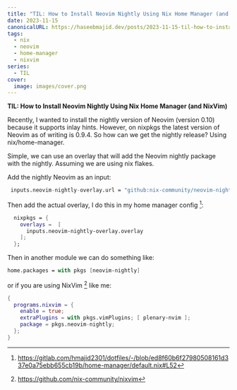 ```yaml
---
title: "TIL: How to Install Neovim Nightly Using Nix Home Manager (and NixVim)"
date: 2023-11-15
canonicalURL: https://haseebmajid.dev/posts/2023-11-15-til-how-to-install-neovim-nightly-using-nix-home-manager
tags:
  - nix
  - neovim
  - home-manager
  - nixvim
series:
  - TIL
cover:
  image: images/cover.png
---
```


**TIL: How to Install Neovim Nightly Using Nix Home Manager (and NixVim)**

Recently, I wanted to install the nightly version of Neovim (version 0.10) because it supports inlay hints.
However, on nixpkgs the latest version of Neovim as of writing is 0.9.4. So how can we get the nightly release?
Using nix/home-manager.

Simple, we can use an overlay that will add the Neovim nightly package with the nightly. Assuming we are using nix flakes.

Add the nightly Neovim as an input:

```nix
 inputs.neovim-nightly-overlay.url = "github:nix-community/neovim-nightly-overlay";
```

Then add the actual overlay, I do this in my home manager config [^1]:

```nix
  nixpkgs = {
    overlays =  [
      inputs.neovim-nightly-overlay.overlay
    ];
  };
```

Then in another module we can do something like:

```nix
home.packages = with pkgs [neovim-nightly]
```

or if you are using NixVim [^2] like me:

```nix
{
  programs.nixvim = {
    enable = true;
    extraPlugins = with pkgs.vimPlugins; [ plenary-nvim ];
    package = pkgs.neovim-nightly;
  };
}
```

[^1]: https://gitlab.com/hmajid2301/dotfiles/-/blob/ed8f60b6f27980508161d337e0a75ebb655cb19b/home-manager/default.nix#L52
[^2]: https://github.com/nix-community/nixvim
